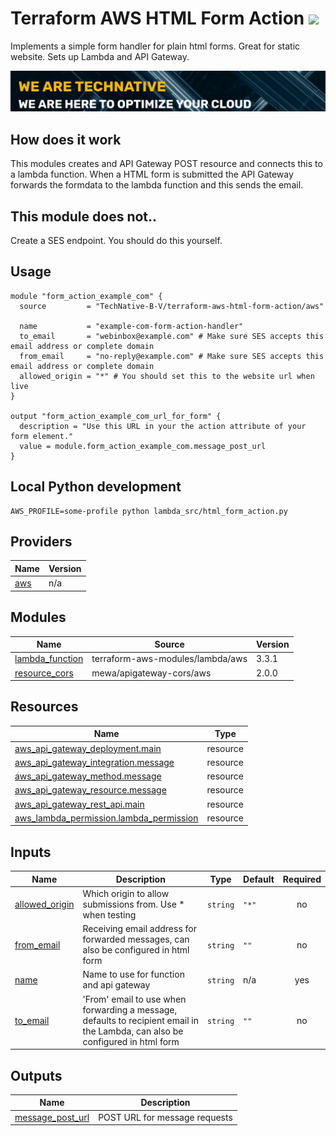 # Terraform AWS HTML Form Action ![](https://img.shields.io/github/workflow/status/TechNative-B-V/terraform-aws-html-form-action/Lint?style=plastic)

Implements a simple form handler for plain html forms. Great for static
website. Sets up Lambda and API Gateway.

[![](we-are-technative.png)](https://www.technative.nl)

## How does it work

This modules creates and API Gateway POST resource and connects this to a
lambda function. When a HTML form is submitted the API Gateway forwards the
formdata to the lambda function and this sends the email.

## This module does not..

Create a SES endpoint. You should do this yourself.

## Usage

```hcl
module "form_action_example_com" {
  source         = "TechNative-B-V/terraform-aws-html-form-action/aws"

  name           = "example-com-form-action-handler"
  to_email       = "webinbox@example.com" # Make sure SES accepts this email address or complete domain
  from_email     = "no-reply@example.com" # Make sure SES accepts this email address or complete domain
  allowed_origin = "*" # You should set this to the website url when live
}

output "form_action_example_com_url_for_form" {
  description = "Use this URL in your the action attribute of your form element."
  value = module.form_action_example_com.message_post_url
}
```


## Local Python development

```
AWS_PROFILE=some-profile python lambda_src/html_form_action.py
```

<!-- BEGIN_TF_DOCS -->
## Providers

| Name | Version |
|------|---------|
| <a name="provider_aws"></a> [aws](#provider\_aws) | n/a |

## Modules

| Name | Source | Version |
|------|--------|---------|
| <a name="module_lambda_function"></a> [lambda\_function](#module\_lambda\_function) | terraform-aws-modules/lambda/aws | 3.3.1 |
| <a name="module_resource_cors"></a> [resource\_cors](#module\_resource\_cors) | mewa/apigateway-cors/aws | 2.0.0 |

## Resources

| Name | Type |
|------|------|
| [aws_api_gateway_deployment.main](https://registry.terraform.io/providers/hashicorp/aws/latest/docs/resources/api_gateway_deployment) | resource |
| [aws_api_gateway_integration.message](https://registry.terraform.io/providers/hashicorp/aws/latest/docs/resources/api_gateway_integration) | resource |
| [aws_api_gateway_method.message](https://registry.terraform.io/providers/hashicorp/aws/latest/docs/resources/api_gateway_method) | resource |
| [aws_api_gateway_resource.message](https://registry.terraform.io/providers/hashicorp/aws/latest/docs/resources/api_gateway_resource) | resource |
| [aws_api_gateway_rest_api.main](https://registry.terraform.io/providers/hashicorp/aws/latest/docs/resources/api_gateway_rest_api) | resource |
| [aws_lambda_permission.lambda_permission](https://registry.terraform.io/providers/hashicorp/aws/latest/docs/resources/lambda_permission) | resource |

## Inputs

| Name | Description | Type | Default | Required |
|------|-------------|------|---------|:--------:|
| <a name="input_allowed_origin"></a> [allowed\_origin](#input\_allowed\_origin) | Which origin to allow submissions from. Use * when testing | `string` | `"*"` | no |
| <a name="input_from_email"></a> [from\_email](#input\_from\_email) | Receiving email address for forwarded messages, can also be configured in html form | `string` | `""` | no |
| <a name="input_name"></a> [name](#input\_name) | Name to use for function and api gateway | `string` | n/a | yes |
| <a name="input_to_email"></a> [to\_email](#input\_to\_email) | 'From' email to use when forwarding a message, defaults to recipient email in the Lambda, can also be configured in html form | `string` | `""` | no |

## Outputs

| Name | Description |
|------|-------------|
| <a name="output_message_post_url"></a> [message\_post\_url](#output\_message\_post\_url) | POST URL for message requests |
<!-- END_TF_DOCS -->
